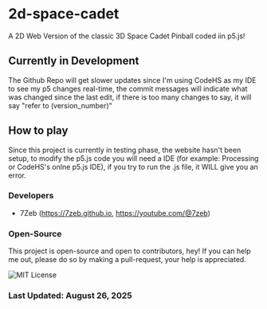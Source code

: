 # 2d-space-cadet
A 2D Web Version of the classic 3D Space Cadet Pinball coded iin p5.js!

## Currently in Development
The Github Repo will get slower updates since I'm using CodeHS as my IDE to see my p5 changes real-time, the commit messages will indicate what was changed since the last edit, if there is too many changes to say, it will say "refer to (version_number)"

## How to play
Since this project is currently in testing phase, the website hasn't been setup, to modify the p5.js code you will need a IDE (for example: Processing or CodeHS's onlne p5.js IDE), if you try to run the .js file, it WILL give you an error.

### Developers
- 7Zeb (https://7zeb.github.io, https://youtube.com/@7zeb)

### Open-Source
This project is open-source and open to contributors, hey! If you can help me out, please do so by making a pull-request, your help is appreciated.

![MIT License](https://img.shields.io/badge/License-MIT-green.svg)

### Last Updated: August 26, 2025
